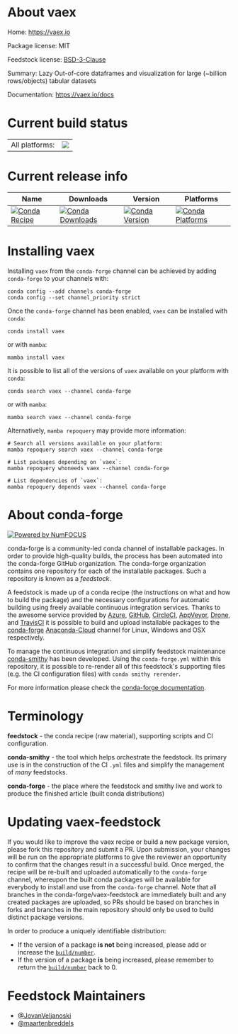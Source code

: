 About vaex
==========

Home: https://vaex.io

Package license: MIT

Feedstock license: [BSD-3-Clause](https://github.com/conda-forge/vaex-feedstock/blob/main/LICENSE.txt)

Summary: Lazy Out-of-core dataframes and visualization for large (~billion rows/objects) tabular datasets

Documentation: https://vaex.io/docs

Current build status
====================


<table><tr><td>All platforms:</td>
    <td>
      <a href="https://dev.azure.com/conda-forge/feedstock-builds/_build/latest?definitionId=3616&branchName=main">
        <img src="https://dev.azure.com/conda-forge/feedstock-builds/_apis/build/status/vaex-feedstock?branchName=main">
      </a>
    </td>
  </tr>
</table>

Current release info
====================

| Name | Downloads | Version | Platforms |
| --- | --- | --- | --- |
| [![Conda Recipe](https://img.shields.io/badge/recipe-vaex-green.svg)](https://anaconda.org/conda-forge/vaex) | [![Conda Downloads](https://img.shields.io/conda/dn/conda-forge/vaex.svg)](https://anaconda.org/conda-forge/vaex) | [![Conda Version](https://img.shields.io/conda/vn/conda-forge/vaex.svg)](https://anaconda.org/conda-forge/vaex) | [![Conda Platforms](https://img.shields.io/conda/pn/conda-forge/vaex.svg)](https://anaconda.org/conda-forge/vaex) |

Installing vaex
===============

Installing `vaex` from the `conda-forge` channel can be achieved by adding `conda-forge` to your channels with:

```
conda config --add channels conda-forge
conda config --set channel_priority strict
```

Once the `conda-forge` channel has been enabled, `vaex` can be installed with `conda`:

```
conda install vaex
```

or with `mamba`:

```
mamba install vaex
```

It is possible to list all of the versions of `vaex` available on your platform with `conda`:

```
conda search vaex --channel conda-forge
```

or with `mamba`:

```
mamba search vaex --channel conda-forge
```

Alternatively, `mamba repoquery` may provide more information:

```
# Search all versions available on your platform:
mamba repoquery search vaex --channel conda-forge

# List packages depending on `vaex`:
mamba repoquery whoneeds vaex --channel conda-forge

# List dependencies of `vaex`:
mamba repoquery depends vaex --channel conda-forge
```


About conda-forge
=================

[![Powered by
NumFOCUS](https://img.shields.io/badge/powered%20by-NumFOCUS-orange.svg?style=flat&colorA=E1523D&colorB=007D8A)](https://numfocus.org)

conda-forge is a community-led conda channel of installable packages.
In order to provide high-quality builds, the process has been automated into the
conda-forge GitHub organization. The conda-forge organization contains one repository
for each of the installable packages. Such a repository is known as a *feedstock*.

A feedstock is made up of a conda recipe (the instructions on what and how to build
the package) and the necessary configurations for automatic building using freely
available continuous integration services. Thanks to the awesome service provided by
[Azure](https://azure.microsoft.com/en-us/services/devops/), [GitHub](https://github.com/),
[CircleCI](https://circleci.com/), [AppVeyor](https://www.appveyor.com/),
[Drone](https://cloud.drone.io/welcome), and [TravisCI](https://travis-ci.com/)
it is possible to build and upload installable packages to the
[conda-forge](https://anaconda.org/conda-forge) [Anaconda-Cloud](https://anaconda.org/)
channel for Linux, Windows and OSX respectively.

To manage the continuous integration and simplify feedstock maintenance
[conda-smithy](https://github.com/conda-forge/conda-smithy) has been developed.
Using the ``conda-forge.yml`` within this repository, it is possible to re-render all of
this feedstock's supporting files (e.g. the CI configuration files) with ``conda smithy rerender``.

For more information please check the [conda-forge documentation](https://conda-forge.org/docs/).

Terminology
===========

**feedstock** - the conda recipe (raw material), supporting scripts and CI configuration.

**conda-smithy** - the tool which helps orchestrate the feedstock.
                   Its primary use is in the construction of the CI ``.yml`` files
                   and simplify the management of *many* feedstocks.

**conda-forge** - the place where the feedstock and smithy live and work to
                  produce the finished article (built conda distributions)


Updating vaex-feedstock
=======================

If you would like to improve the vaex recipe or build a new
package version, please fork this repository and submit a PR. Upon submission,
your changes will be run on the appropriate platforms to give the reviewer an
opportunity to confirm that the changes result in a successful build. Once
merged, the recipe will be re-built and uploaded automatically to the
`conda-forge` channel, whereupon the built conda packages will be available for
everybody to install and use from the `conda-forge` channel.
Note that all branches in the conda-forge/vaex-feedstock are
immediately built and any created packages are uploaded, so PRs should be based
on branches in forks and branches in the main repository should only be used to
build distinct package versions.

In order to produce a uniquely identifiable distribution:
 * If the version of a package **is not** being increased, please add or increase
   the [``build/number``](https://docs.conda.io/projects/conda-build/en/latest/resources/define-metadata.html#build-number-and-string).
 * If the version of a package **is** being increased, please remember to return
   the [``build/number``](https://docs.conda.io/projects/conda-build/en/latest/resources/define-metadata.html#build-number-and-string)
   back to 0.

Feedstock Maintainers
=====================

* [@JovanVeljanoski](https://github.com/JovanVeljanoski/)
* [@maartenbreddels](https://github.com/maartenbreddels/)


<!-- dummy commit to enable rerendering -->

